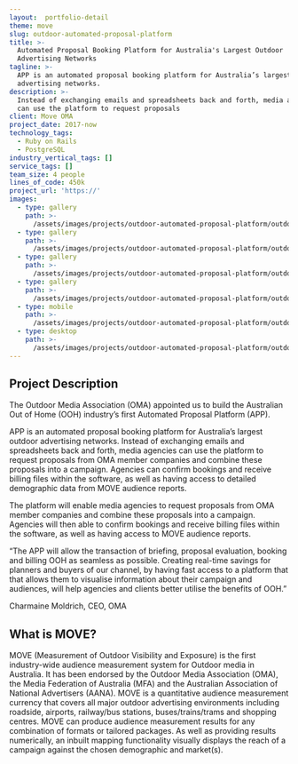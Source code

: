 ```yaml
---
layout:  portfolio-detail
theme: move
slug: outdoor-automated-proposal-platform
title: >-
  Automated Proposal Booking Platform for Australia's Largest Outdoor
  Advertising Networks
tagline: >-
  APP is an automated proposal booking platform for Australia’s largest outdoor
  advertising networks.
description: >-
  Instead of exchanging emails and spreadsheets back and forth, media agencies
  can use the platform to request proposals
client: Move OMA
project_date: 2017-now
technology_tags:
  - Ruby on Rails
  - PostgreSQL
industry_vertical_tags: []
service_tags: []
team_size: 4 people
lines_of_code: 450k
project_url: 'https://'
images:
  - type: gallery
    path: >-
      /assets/images/projects/outdoor-automated-proposal-platform/outdoor-automated-proposal-platform-1.jpg
  - type: gallery
    path: >-
      /assets/images/projects/outdoor-automated-proposal-platform/outdoor-automated-proposal-platform-2.jpg
  - type: gallery
    path: >-
      /assets/images/projects/outdoor-automated-proposal-platform/outdoor-automated-proposal-platform-3.jpg
  - type: gallery
    path: >-
      /assets/images/projects/outdoor-automated-proposal-platform/outdoor-automated-proposal-platform-4.jpg
  - type: mobile
    path: >-
      /assets/images/projects/outdoor-automated-proposal-platform/outdoor-automated-proposal-platform-hero-mobile.jpg
  - type: desktop
    path: >-
      /assets/images/projects/outdoor-automated-proposal-platform/outdoor-automated-proposal-platform-hero-desktop.jpg
---
```


## Project Description

The Outdoor Media Association (OMA) appointed us to build the Australian Out of Home (OOH) industry’s first Automated Proposal Platform (APP).

APP is an automated proposal booking platform for Australia’s largest outdoor advertising networks. Instead of exchanging emails and spreadsheets back and forth, media agencies can use the platform to request proposals from OMA member companies and combine these proposals into a campaign. Agencies can confirm bookings and receive billing files within the software, as well as having access to detailed demographic data from MOVE audience reports.

The platform will enable media agencies to request proposals from OMA member companies and combine these proposals into a campaign. Agencies will then able to confirm bookings and receive billing files within the software, as well as having access to MOVE audience reports.

“The APP will allow the transaction of briefing, proposal evaluation, booking and billing OOH as seamless as possible. Creating real-time savings for planners and buyers of our channel, by having fast access to a platform that that allows them to visualise information about their campaign and audiences, will help agencies and clients better utilise the benefits of OOH.”

Charmaine Moldrich, CEO, OMA

## What is MOVE?

MOVE (Measurement of Outdoor Visibility and Exposure) is the first industry-wide audience measurement system for Outdoor media in Australia. It has been endorsed by the Outdoor Media Association (OMA), the Media Federation of Australia (MFA) and the Australian Association of National Advertisers (AANA). MOVE is a quantitative audience measurement currency that covers all major outdoor advertising environments including roadside, airports, railway/bus stations, buses/trains/trams and shopping centres. MOVE can produce audience measurement results for any combination of formats or tailored packages. As well as providing results numerically, an inbuilt mapping functionality visually displays the reach of a campaign against the chosen demographic and market(s).
